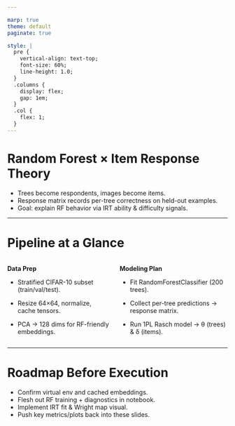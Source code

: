 ```yaml
---

marp: true
theme: default
paginate: true

style: |
  pre {
    vertical-align: text-top;
    font-size: 60%;
    line-height: 1.0;
  }
  .columns {
    display: flex;
    gap: 1em;
  }
  .col {
    flex: 1;
  }
---
```


# Random Forest × Item Response Theory

- Trees become respondents, images become items.
- Response matrix records per-tree correctness on held-out examples.
- Goal: explain RF behavior via IRT ability & difficulty signals.

---

# Pipeline at a Glance

<div class="columns">
  <div class="col">

**Data Prep**

- Stratified CIFAR-10 subset (train/val/test).
- Resize 64×64, normalize, cache tensors.
- PCA → 128 dims for RF-friendly embeddings.

  </div>

  <div class="col">

**Modeling Plan**

- Fit RandomForestClassifier (200 trees).
- Collect per-tree predictions → response matrix.
- Run 1PL Rasch model → θ (trees) & δ (items).

  </div>
</div>

---

# Roadmap Before Execution

- Confirm virtual env and cached embeddings.
- Flesh out RF training + diagnostics in notebook.
- Implement IRT fit & Wright map visual.
- Push key metrics/plots back into these slides.
